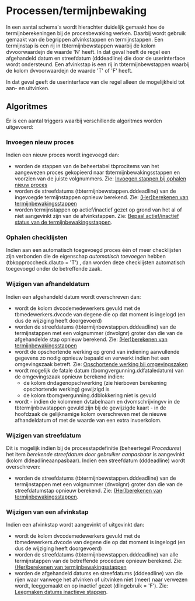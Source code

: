 # Processen/termijnbewaking

In een aantal schema's wordt hierachter duidelijk gemaakt hoe de termijnberekeningen bij de procesbewaking werken. Daarbij wordt gebruik gemaakt van de begrippen afvinkstappen en termijnstappen. Een termijnstap is een rij in tbtermijnbewstappen waarbij de kolom dvvoorwaardejn de waarde 'N' heeft. In dat geval heeft de regel een afgehandeld datum en streefdatum (dddeadline) die door de userinterface wordt ondersteund. Een afvinkstap is een rij in tbtermijnbewstappen waarbij de kolom dvvoorwaardejn de waarde 'T' of 'F' heeft.

In dat geval geeft de userinterface van die regel alleen de mogelijkheid tot aan- en uitvinken.

## Algoritmes

Er is een aantal triggers waarbij verschillende algoritmes worden uitgevoerd:

### Invoegen nieuw proces

Indien een nieuw proces wordt ingevoegd dan:

* worden de stappen van de beheertabel tbprocitems van het aangewezen proces gekopieerd naar tbtermijnbewakingsstappen en voorzien van de juiste volgnummers. Zie: [Invoegen stappen bij ophalen nieuw proces](/docs/probleemoplossing/programmablokken/processen/invoegen_stappen_nieuw_proces.md)
* worden de streefdatums (tbtermijnbewstappen.dddeadline) van de ingevoegde termijnstappen opnieuw berekend. Zie: [(Her)berekenen van termijnbewakingsstappen](/docs/probleemoplossing/programmablokken/processen/bereken_termijnbewakingsstappen.md)
* worden termijnstappen op actief/inactief gezet op grond van het al of niet aangevinkt zijn van de afvinkstappen. Zie: [Bepaal actief/inactief status van de termijnbewakingsstappen](/docs/probleemoplossing/programmablokken/processen/bepaal_actief_inactief.md).

### Ophalen checklijsten

Indien aan een automatisch toegevoegd proces één of meer checklijsten zijn verbonden die de eigenschap *automatisch toevoegen* hebben (tbkopproccheck.dlauto = 'T') , dan worden deze checklijsten automatisch toegevoegd onder de betreffende zaak.

### Wijzigen van afhandeldatum

Indien een afgehandeld datum wordt overschreven dan:

* wordt de kolom dvcodemedewerkers gevuld met de tbmedewerkers.dvcode van degene die op dat moment is ingelogd (en dus de wijziging heeft doorgevoerd)
* worden de streefdatums (tbtermijnbewstappen.dddeadline) van de termijnstappen met een volgnummer (dnvolgnr) groter dan die van de afgehandelde stap opnieuw berekend. Zie: [(Her)berekenen van termijnbewakingsstappen](/docs/probleemoplossing/programmablokken/processen/bereken_termijnbewakingsstappen.md)
* wordt de opschortende werking op grond van indiening aanvullende gegevens zo nodig opnieuw bepaald en verwerkt indien het een omgevingszaak betreft. Zie: [Opschortende werking bij omgevingszaken](/docs/probleemoplossing/programmablokken/processen/opschortende_werking_omgevingszaken.md)
* wordt mogelijk de fatale datum (tbomgvergunning.ddfataledatum) van de omgevingszaak opnieuw berekend indien:
  * de kolom dndagenopschwerking (zie hierboven berekening opschortende werking) gewijzigd is
  * de kolom tbomgvergunning.ddblokkering niet is gevuld
* wordt - indien de kolommen dvtabelnaam en dvomschrijvingvv in de tbtermijnbewstappen gevuld zijn bij de gewijzigde kaart - in de hoofdzaak de gelijknamige kolom overschreven met de nieuwe afhandeldatum of met de waarde van een extra invoerkolom.

### Wijzigen van streefdatum

Dit is mogelijk indien bij de processtapdefinitie (beheertegel *Procedures*) het item *berekende streefdatum door gebruiker aanpasbaar* is aangevinkt (kolom dldeadlineaanpasbaar). Indien een streefdatum (dddeadline) wordt overschreven:

* worden de streefdatums (tbtermijnbewstappen.dddeadline) van de termijnstappen met een volgnummer (dnvolgnr) groter dan die van de streefdatumstap opnieuw berekend. Zie: [(Her)berekenen van termijnbewakingsstappen](/docs/probleemoplossing/programmablokken/processen/bereken_termijnbewakingsstappen.md).

### Wijzigen van een afvinkstap

Indien een afvinkstap wordt aangevinkt of uitgevinkt dan:

* wordt de kolom dvcodemedewerkers gevuld met de tbmedewerkers.dvcode van degene die op dat moment is ingelogd (en dus de wijziging heeft doorgevoerd)
* worden de streefdatums (tbtermijnbewstappen.dddeadline) van alle termijnstappen van de betreffende procedure opnieuw berekend. Zie: [(Her)berekenen van termijnbewakingsstappen](/docs/probleemoplossing/programmablokken/processen/bereken_termijnbewakingsstappen.md)
* worden de afgehandeld datums en streefdatums (dddeadline) van die rijen waar vanwege het afvinken of uitvinken niet (meer) naar verwezen wordt, leeggemaakt en op inactief gezet (dlingebruik = 'F'). Zie: [Leegmaken datums inactieve stappen](/docs/probleemoplossing/programmablokken/processen/leegmaken_datums_inactieve_stappen.md).
